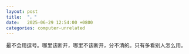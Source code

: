 ```yaml
---
layout: post
title:  "，"
date:   2025-06-29 12:54:00 +0800
categories: computer-unrelated
---
```


最不会用逗号。哪里该断开，哪里不该断开，分不清的。只有多看别人怎么用。